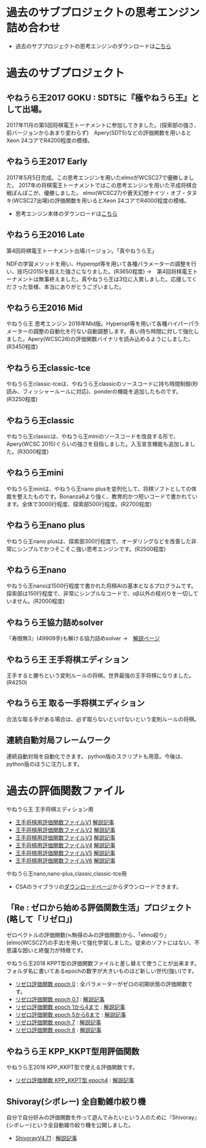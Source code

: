 ﻿# 過去のサブプロジェクトの思考エンジン詰め合わせ

- 過去のサブプロジェクトの思考エンジンのダウンロードは[こちら](https://github.com/yaneurao/YaneuraOu/releases/tag/v4.73_engine2016)

# 過去のサブプロジェクト

## やねうら王2017 GOKU : SDT5に『極やねうら王』として出場。

2017年11月の第5回将棋電王トーナメントに参加してきました。(探索部の強さ、前バージョンからあまり変わらず)　Apery(SDT5)などの評価関数を用いるとXeon 24コアでR4200程度の模様。

## やねうら王2017 Early

2017年5月5日完成。この思考エンジンを用いたelmoがWCSC27で優勝しました。
2017年の将棋電王トーナメントではこの思考エンジンを用いた平成将棋合戦ぽんぽこが、優勝しました。
elmo(WCSC27)や蒼天幻想ナイツ・オブ・タヌキ(WCSC27出場)の評価関数を用いるとXeon 24コアでR4000程度の模様。

- 思考エンジン本体のダウンロードは[こちら](https://github.com/yaneurao/YaneuraOu/releases/)


## やねうら王2016 Late

第4回将棋電王トーナメント出場バージョン。「真やねうら王」

NDFの学習メソッドを用い、Hyperopt等を用いて各種パラメーターの調整を行い、技巧(2015)を超えた強さになりました。(R3650程度)
→　第4回将棋電王トーナメントは無事終えました。真やねうら王は3位に入賞しました。応援してくださった皆様、本当にありがとうございました。


## やねうら王2016 Mid

やねうら王 思考エンジン 2016年Mid版。Hyperopt等を用いて各種ハイパーパラメーターの調整の自動化を行ない自動調整します。長い持ち時間に対して強化しました。Apery(WCSC26)の評価関数バイナリを読み込めるようにしました。(R3450程度)


## やねうら王classic-tce

やねうら王classic-tceは、やねうら王classicのソースコードに持ち時間制御(秒読み、フィッシャールールに対応)、ponderの機能を追加したものです。(R3250程度)


## やねうら王classic

やねうら王classicは、やねうら王miniのソースコードを改良する形で、Apery(WCSC 2015)ぐらいの強さを目指しました。入玉宣言機能も追加しました。(R3000程度)


## やねうら王mini

やねうら王miniは、やねうら王nano plusを並列化して、将棋ソフトとしての体裁を整えたものです。Bonanza6より強く、教育的かつ短いコードで書かれています。全体で3000行程度、探索部500行程度。(R2700程度)


## やねうら王nano plus

やねうら王nano plusは、探索部300行程度で、オーダリングなどを改善した非常にシンプルでかつそこそこ強い思考エンジンです。(R2500程度)


## やねうら王nano

やねうら王nanoは1500行程度で書かれた将棋AIの基本となるプログラムです。探索部は150行程度で、非常にシンプルなコードで、αβ以外の枝刈りを一切していません。(R2000程度)


## やねうら王協力詰めsolver

『寿限無3』(49909手)も解ける協力詰めsolver →　[解説ページ](http://yaneuraou.yaneu.com/2016/01/02/%E5%8D%94%E5%8A%9B%E8%A9%B0%E3%82%81solver%E3%82%92%E5%85%AC%E9%96%8B%E3%81%97%E3%81%BE%E3%81%99/)


## やねうら王 王手将棋エディション

王手すると勝ちという変則ルールの将棋。世界最強の王手将棋になりました。(R4250)

## やねうら王 取る一手将棋エディション

合法な取る手がある場合は、必ず取らないといけないという変則ルールの将棋。

## 連続自動対局フレームワーク

連続自動対局を自動化できます。 python版のスクリプトも用意。今後は、python版のほうに注力します。


# 過去の評価関数ファイル

やねうら王 王手将棋エディション用

- [王手将棋用評価関数ファイルV1](https://drive.google.com/file/d/0Bzbi5rbfN85NOEF6QWFienZrSDg/) [解説記事](http://yaneuraou.yaneu.com/2016/11/21/%E7%8E%8B%E6%89%8B%E5%B0%86%E6%A3%8B%E5%B0%82%E7%94%A8%E8%A9%95%E4%BE%A1%E9%96%A2%E6%95%B0%E3%83%95%E3%82%A1%E3%82%A4%E3%83%ABv1%E3%81%8C%E5%87%BA%E6%9D%A5%E3%81%BE%E3%81%97%E3%81%9F/)
- [王手将棋用評価関数ファイルV2](https://drive.google.com/open?id=0Bzbi5rbfN85Nci02T3hkWm1yQlE) [解説記事](http://yaneuraou.yaneu.com/2016/11/22/%E7%8E%8B%E6%89%8B%E5%B0%86%E6%A3%8B%E7%94%A8%E8%A9%95%E4%BE%A1%E9%96%A2%E6%95%B0%E3%83%95%E3%82%A1%E3%82%A4%E3%83%ABv2%E3%82%92%E5%85%AC%E9%96%8B%E3%81%97%E3%81%BE%E3%81%97%E3%81%9F/)
- [王手将棋用評価関数ファイルV3](https://drive.google.com/open?id=0Bzbi5rbfN85NVGJ3eHNtaHZhLXc) [解説記事](http://yaneuraou.yaneu.com/2016/11/23/%E7%8E%8B%E6%89%8B%E5%B0%86%E6%A3%8B%E7%94%A8%E8%A9%95%E4%BE%A1%E9%96%A2%E6%95%B0%E3%83%95%E3%82%A1%E3%82%A4%E3%83%ABv3%E3%82%92%E5%85%AC%E9%96%8B%E3%81%97%E3%81%BE%E3%81%97%E3%81%9F/)
- [王手将棋用評価関数ファイルV4](https://drive.google.com/open?id=0Bzbi5rbfN85NcTIzaFVKU0ZfNU0) [解説記事](http://yaneuraou.yaneu.com/2016/11/23/%E7%8E%8B%E6%89%8B%E5%B0%86%E6%A3%8B%E7%94%A8%E8%A9%95%E4%BE%A1%E9%96%A2%E6%95%B0%E3%83%95%E3%82%A1%E3%82%A4%E3%83%ABv4%E3%82%92%E5%85%AC%E9%96%8B%E3%81%97%E3%81%BE%E3%81%97%E3%81%9F/)
- [王手将棋用評価関数ファイルV5](https://drive.google.com/open?id=0Bzbi5rbfN85Na3ZOeE5zNUZpNkE) [解説記事](http://yaneuraou.yaneu.com/2016/11/24/%E7%8E%8B%E6%89%8B%E5%B0%86%E6%A3%8B%E7%94%A8%E8%A9%95%E4%BE%A1%E9%96%A2%E6%95%B0%E3%83%95%E3%82%A1%E3%82%A4%E3%83%ABv5%E3%82%92%E5%85%AC%E9%96%8B%E3%81%97%E3%81%BE%E3%81%97%E3%81%9F/)
- [王手将棋用評価関数ファイルV6](https://drive.google.com/open?id=0Bzbi5rbfN85NeWxUWUFfMFdZSjQ) [解説記事](http://yaneuraou.yaneu.com/2016/11/29/%E7%8E%8B%E6%89%8B%E5%B0%86%E6%A3%8B%E7%94%A8%E8%A9%95%E4%BE%A1%E9%96%A2%E6%95%B0%E3%83%95%E3%82%A1%E3%82%A4%E3%83%ABv6%E3%82%92%E5%85%AC%E9%96%8B%E3%81%97%E3%81%BE%E3%81%97%E3%81%9F/)

やねうら王nano,nano-plus,classic,classic-tce用
- CSAのライブラリの[ダウンロードページ](http://www.computer-shogi.org/library/)からダウンロードできます。

## 「Re : ゼロから始める評価関数生活」プロジェクト(略して「リゼロ」)

ゼロベクトルの評価関数(≒駒得のみの評価関数)から、「elmo絞り」(elmo(WCSC27)の手法)を用いて強化学習しました。従来のソフトにはない、不思議な囲いと終盤力が特徴です。

やねうら王2018 KPPT型の評価関数ファイルと差し替えて使うことが出来ます。フォルダ名に書いてあるepochの数字が大きいものほど新しい世代(強い)です。

- [リゼロ評価関数 epoch 0](https://drive.google.com/open?id=0Bzbi5rbfN85Nb3o1Zkd6cjVNYkE) : 全パラメーターがゼロの初期状態の評価関数です。
- [リゼロ評価関数 epoch 0.1](https://drive.google.com/open?id=0Bzbi5rbfN85NNTBERmhiMGZlSWs) : [解説記事](http://yaneuraou.yaneu.com/2017/06/20/%E5%BE%93%E6%9D%A5%E6%89%8B%E6%B3%95%E3%81%AB%E5%9F%BA%E3%81%A5%E3%81%8F%E3%83%97%E3%83%AD%E3%81%AE%E6%A3%8B%E8%AD%9C%E3%82%92%E7%94%A8%E3%81%84%E3%81%AA%E3%81%84%E8%A9%95%E4%BE%A1%E9%96%A2%E6%95%B0/)
- [リゼロ評価関数 epoch 1から4まで](https://drive.google.com/open?id=0Bzbi5rbfN85NNWY0RTJlc2x5czg) : [解説記事](http://yaneuraou.yaneu.com/2017/06/12/%E4%BA%BA%E9%96%93%E3%81%AE%E6%A3%8B%E8%AD%9C%E3%82%92%E7%94%A8%E3%81%84%E3%81%9A%E3%81%AB%E8%A9%95%E4%BE%A1%E9%96%A2%E6%95%B0%E3%81%AE%E5%AD%A6%E7%BF%92%E3%81%AB%E6%88%90%E5%8A%9F/)
- [リゼロ評価関数 epoch 5から6まで](https://drive.google.com/open?id=0Bzbi5rbfN85NSS0wWkEwSERZVzQ) : [解説記事](http://yaneuraou.yaneu.com/2017/06/13/%E7%B6%9A-%E4%BA%BA%E9%96%93%E3%81%AE%E6%A3%8B%E8%AD%9C%E3%82%92%E7%94%A8%E3%81%84%E3%81%9A%E3%81%AB%E8%A9%95%E4%BE%A1%E9%96%A2%E6%95%B0%E3%81%AE%E5%AD%A6%E7%BF%92/)
- [リゼロ評価関数 epoch 7](https://drive.google.com/open?id=0Bzbi5rbfN85NWWloTFdMRjI5LWs) : [解説記事](http://yaneuraou.yaneu.com/2017/06/15/%E7%B6%9A2-%E4%BA%BA%E9%96%93%E3%81%AE%E6%A3%8B%E8%AD%9C%E3%82%92%E7%94%A8%E3%81%84%E3%81%9A%E3%81%AB%E8%A9%95%E4%BE%A1%E9%96%A2%E6%95%B0%E3%81%AE%E5%AD%A6%E7%BF%92/)
- [リゼロ評価関数 epoch 8](https://drive.google.com/open?id=0Bzbi5rbfN85NMHd0OEUxcUVJQW8) : [解説記事](http://yaneuraou.yaneu.com/2017/06/21/%E3%83%AA%E3%82%BC%E3%83%AD%E8%A9%95%E4%BE%A1%E9%96%A2%E6%95%B0epoch8%E5%85%AC%E9%96%8B%E3%81%97%E3%81%BE%E3%81%97%E3%81%9F%E3%80%82/)

## やねうら王 KPP_KKPT型用評価関数

やねうら王2018 KPP_KKPT型で使える評価関数です。

- [リゼロ評価関数 KPP_KKPT型 epoch4](https://drive.google.com/open?id=0Bzbi5rbfN85NSk1qQ042U0RnUEU) : [解説記事](http://yaneuraou.yaneu.com/2017/09/02/%E3%82%84%E3%81%AD%E3%81%86%E3%82%89%E7%8E%8B%E3%80%81kpp_kkpt%E5%9E%8B%E8%A9%95%E4%BE%A1%E9%96%A2%E6%95%B0%E3%81%AB%E5%AF%BE%E5%BF%9C%E3%81%97%E3%81%BE%E3%81%97%E3%81%9F/)

## Shivoray(シボレー) 全自動雑巾絞り機

自分で自分好みの評価関数を作って遊んでみたいという人のために『Shivoray』(シボレー)という全自動雑巾絞り機を公開しました。

- [ShivorayV4.71](https://drive.google.com/open?id=0Bzbi5rbfN85Nb292azZxRmU0R1U) : [解説記事](http://yaneuraou.yaneu.com/2017/06/26/%E3%80%8Eshivoray%E3%80%8F%E5%85%A8%E8%87%AA%E5%8B%95%E9%9B%91%E5%B7%BE%E7%B5%9E%E3%82%8A%E6%A9%9F%E5%85%AC%E9%96%8B%E3%81%97%E3%81%BE%E3%81%97%E3%81%9F/)

